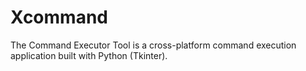 # Xcommand
The Command Executor Tool is a cross-platform command execution application built with Python (Tkinter).
